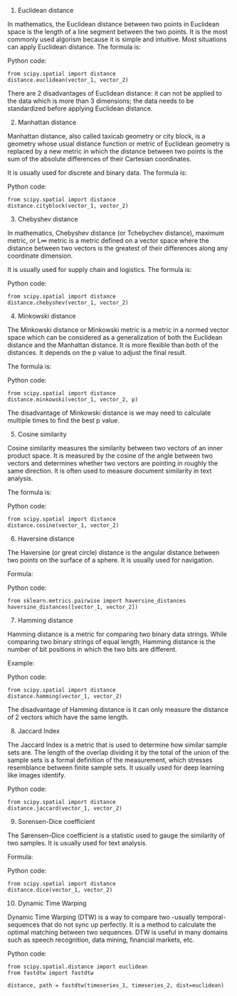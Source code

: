 

1. Euclidean distance

In mathematics, the Euclidean distance between two points in Euclidean space is the length of a line segment between the two points. It is the most commonly used algorism because it is simple and intuitive. Most situations can apply Euclidean distance. The formula is:


Python code:
```
from scipy.spatial import distance
distance.euclidean(vector_1, vector_2)
````

There are 2 disadvantages of Euclidean distance: it can not be applied to the data which is more than 3 dimensions; the data needs to be standardized before applying Euclidean distance.

2. Manhattan distance

Manhattan distance, also called taxicab geometry or city block, is a geometry whose usual distance function or metric of Euclidean geometry is replaced by a new metric in which the distance between two points is the sum of the absolute differences of their Cartesian coordinates.

It is usually used for discrete and binary data. The formula is:


Python code:
```
from scipy.spatial import distance
distance.cityblock(vector_1, vector_2)
```

3. Chebyshev distance


In mathematics, Chebyshev distance (or Tchebychev distance), maximum metric, or L∞ metric is a metric defined on a vector space where the distance between two vectors is the greatest of their differences along any coordinate dimension.

It is usually used for supply chain and logistics. The formula is:


Python code:
```
from scipy.spatial import distance
distance.chebyshev(vector_1, vector_2)
```

4. Minkowski distance


The Minkowski distance or Minkowski metric is a metric in a normed vector space which can be considered as a generalization of both the Euclidean distance and the Manhattan distance. It is more flexible than both of the distances. It depends on the p value to adjust the final result.

The formula is:


Python code:
```
from scipy.spatial import distance
distance.minkowski(vector_1, vector_2, p)
```
The disadvantage of Minkowski distance is we may need to calculate multiple times to find the best p value.

5. Cosine similarity


Cosine similarity measures the similarity between two vectors of an inner product space. It is measured by the cosine of the angle between two vectors and determines whether two vectors are pointing in roughly the same direction. It is often used to measure document similarity in text analysis.

The formula is:


Python code:
```
from scipy.spatial import distance
distance.cosine(vector_1, vector_2)
```

6. Haversine distance


The Haversine (or great circle) distance is the angular distance between two points on the surface of a sphere. It is usually used for navigation.

Formula:


Python code:
```
from sklearn.metrics.pairwise import haversine_distances
haversine_distances([vector_1, vector_2])
```

7. Hamming distance


Hamming distance is a metric for comparing two binary data strings. While comparing two binary strings of equal length, Hamming distance is the number of bit positions in which the two bits are different.

Example:


Python code:
```
from scipy.spatial import distance
distance.hamming(vector_1, vector_2)
```

The disadvantage of Hamming distance is it can only measure the distance of 2 vectors which have the same length.

8. Jaccard Index

The Jaccard Index is a metric that is used to determine how similar sample sets are. The length of the overlap dividing it by the total of the union of the sample sets is a formal definition of the measurement, which stresses resemblance between finite sample sets. It usually used for deep learning like images identify.

Python code:
```
from scipy.spatial import distance
distance.jaccard(vector_1, vector_2)
```

9. Sorensen-Dice coefficient


The Sørensen–Dice coefficient is a statistic used to gauge the similarity of two samples. It is usually used for text analysis.

Formula:


Python code:
```
from scipy.spatial import distance
distance.dice(vector_1, vector_2)
```

10. Dynamic Time Warping


Dynamic Time Warping (DTW) is a way to compare two -usually temporal- sequences that do not sync up perfectly. It is a method to calculate the optimal matching between two sequences. DTW is useful in many domains such as speech recognition, data mining, financial markets, etc.

Python code:
```
from scipy.spatial.distance import euclidean
from fastdtw import fastdtw
 
distance, path = fastdtw(timeseries_1, timeseries_2, dist=euclidean)
```
